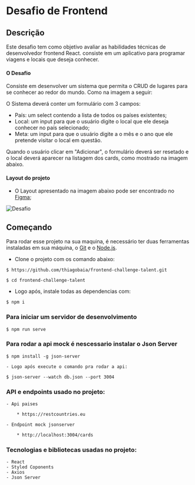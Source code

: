 # Desafio de Frontend

## Descrição

Este desafio tem como objetivo avaliar as habilidades técnicas de desenvolvedor frontend React.
consiste em um aplicativo para programar viagens e locais que deseja conhecer.

#### O Desafio

Consiste em desenvolver um sistema que permita o CRUD de lugares para se conhecer ao redor do mundo. Como na imagem a seguir:

O Sistema deverá conter um formulário com 3 campos:

- País: um select contendo a lista de todos os países existentes;
- Local: um input para que o usuário digite o local que ele deseja conhecer no país selecionado;
- Meta: um input para que o usuário digite a o mês e o ano que ele pretende visitar o local em questão.

Quando o usuário clicar em "Adicionar", o formulário deverá ser resetado e o local deverá aparecer na listagem dos cards, como mostrado na imagem abaixo.

#### Layout do projeto
- O Layout apresentado na imagem abaixo pode ser encontrado no [Figma](https://www.figma.com/file/IC0xt3K3X21rLEfLRQ3mpl/Lugares-que-quero-conhecer?node-id=0%3A1);


<img src="./img/challenge.png" alt="Desafio" >

## Começando

Para rodar esse projeto na sua maquina, é necessário ter duas ferramentas instaladas em sua máquina, o [Git](https://git-scm.com/) e o [Node.js](https://nodejs.org/).

- Clone o projeto com os comando abaixo:
```
$ https://github.com/thiagobaia/frontend-challenge-talent.git

$ cd frontend-challenge-talent
```

- Logo após, instale todas as dependencias com:
```
$ npm i
```

### Para iniciar um servidor de desenvolvimento
```
$ npm run serve
```

### Para rodar a api mock é nescessario instalar o Json Server
```
$ npm install -g json-server

- Logo após execute o comando pra rodar a api:

$ json-server --watch db.json --port 3004
```
### API e endpoints usado no projeto:
```
- Api paises

    * https://restcountries.eu
    
- Endpoint mock jsonserver

    * http://localhost:3004/cards
```

### Tecnologias e bibliotecas usadas no projeto: 
```
- React
- Styled Coponents
- Axios 
- Json Server
```


